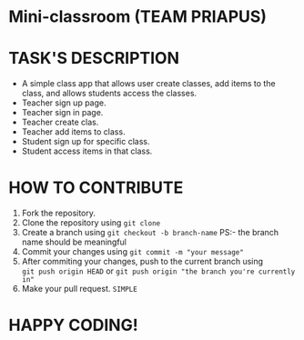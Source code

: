 # Mini-classroom (TEAM PRIAPUS)

# TASK'S DESCRIPTION

-   A simple class app that allows user create classes, add items to the class, and allows students access the classes.
-   Teacher sign up page.
-   Teacher sign in page.
-   Teacher create clas.
-   Teacher add items to class.
-   Student sign up for specific class.
-   Student access items in that class.


# HOW TO CONTRIBUTE

1. Fork the repository.
2. Clone the repository using 
    ```git clone```
3. Create a branch using 
```git checkout -b branch-name``` 
PS:- the branch name should be meaningful 
4. Commit your changes using 
```git commit -m "your message"```
5. After commiting your changes, push to the current branch using  
```git push origin HEAD``` or 
```git push origin "the branch you're currently in"```
6. Make your pull request. ```SIMPLE```


# HAPPY CODING!
